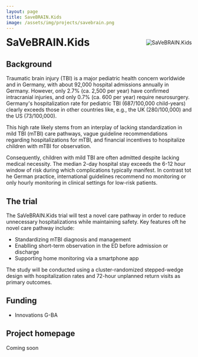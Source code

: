 ```yaml
---
layout: page
title: SaveBRAIN.Kids
image: /assets/img/projects/savebrain.png
---
```

<style>
/* Container for header and image */
.header-container {
  display: flex;
  justify-content: space-between;
  align-items: center;
  margin-bottom: 20px;
  width: 100%;
}

/* Style for the corner image */
.corner-image {
  max-width: 200px;
  max-height: 150px;
  object-fit: contain;
}

/* Override default header margins */
.header-container h1 {
  margin: 0;
}

/* Hide the default page title - we'll add our own in the flex container */
.page-title {
  display: none;
}
</style>

<!-- Custom header with image aligned to title -->
<div class="header-container">
  <h1>SaVeBRAIN.Kids</h1>
  <img src="{{ '/assets/img/projects/savebrain.png' | relative_url }}" alt="SaVeBRAIN.Kids" class="corner-image">
</div>



## Background
Traumatic brain injury (TBI) is a major pediatric health concern worldwide and in Germany, with about 92,000 hospital admissions annually in Germany. However, only 2.7% (ca. 2,500 per year) have confirmed intracranial injuries, and only 0.7% (ca. 600 per year) require neurosurgery. Germany's hospitalization rate for pediatric TBI (687/100,000 child-years) clearly exceeds those in other countries like, e.g., the UK (280/100,000) and the US (73/100,000).

This high rate likely stems from an interplay of lacking standardization in mild TBI (mTBI) care pathways, vague guideline recommendations regarding hospitalizations for mTBI, and financial incentives to hospitalize children with mTBI for observation.

Consequently, children with mild TBI are often admitted despite lacking medical necessity. The median 2-day hospital stay exceeds the 6-12 hour window of risk during which complications typically manifest. In contrast tot he German practice, international guidelines recommend no monitoring or only hourly monitoring in clinical settings for low-risk patients.

## The trial
The SaVeBRAIN.Kids trial will test a novel care pathway in order to reduce unnecessary hospitalizations while maintaining safety. Key features oft he novel care pathway include:

-	Standardizing mTBI diagnosis and management
-	Enablling short-term observation in the ED before admission or discharge
-	Supporting home monitoring via a smartphone app

The study will be conducted using a cluster-randomized stepped-wedge design with hospitalization rates and 72-hour unplanned return visits as primary outcomes.
 
## Funding
-	Innovations G-BA

## Project homepage
Coming soon

